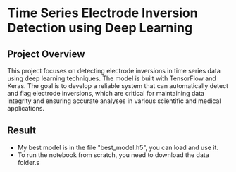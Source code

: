 # Time Series Electrode Inversion Detection using Deep Learning
## Project Overview

This project focuses on detecting electrode inversions in time series data using deep learning techniques. The model is built with TensorFlow and Keras. The goal is to develop a reliable system that can automatically detect and flag electrode inversions, which are critical for maintaining data integrity and ensuring accurate analyses in various scientific and medical applications.

## Result
- My best model is in the file "best_model.h5", you can load and use it.
- To run the notebook from scratch, you need to download the data folder.s
